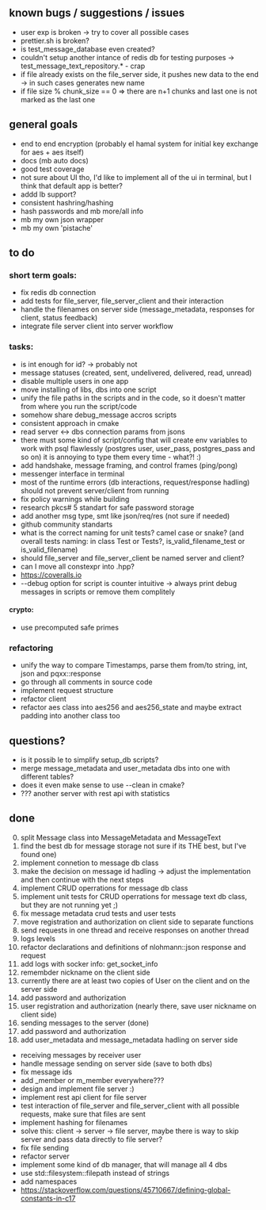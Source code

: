 ## known bugs / suggestions / issues
- user exp is broken -> try to cover all possible cases
- prettier.sh is broken?
- is test_message_database even created?
- couldn't setup another intance of redis db for testing purposes -> test_message_text_repository.* - crap
- if file already exists on the file_server side, it pushes new data to the end -> in such cases generates new name
- if file size % chunk_size == 0 => there are n+1 chunks and last one is not marked as the last one

## general goals
- end to end encryption (probably el hamal system for initial key exchange for aes + aes itself)
- docs (mb auto docs)
- good test coverage
- not sure about UI tho, I'd like to implement all of the ui in terminal, but I think that default app is better?
- addd lb support?
- consistent hashring/hashing
- hash passwords and mb more/all info
- mb my own json wrapper
- mb my own 'pistache'

## to do

### short term goals:
- fix redis db connection
- add tests for file_server, file_server_client and their interaction
- handle the filenames on server side (message_metadata, responses for client, status feedback)
- integrate file server client into server workflow

### tasks:
- is int enough for id? -> probably not
- message statuses (created, sent, undelivered, delivered, read, unread)
- disable multiple users in one app
- move installing of libs, dbs into one script
- unify the file paths in the scripts and in the code, so it doesn't matter from where you run the script/code
- somehow share debug_message accros scripts
- consistent approach in cmake
- read server <-> dbs connection params from jsons
- there must some kind of script/config that will create env variables to work with psql flawlessly (postgres user, user_pass, postgres_pass and so on) it is annoying to type them every time - what?!    :)
- add handshake, message framing, and control frames (ping/pong)
- messenger interface in terminal
- most of the runtime errors (db interactions, request/response hadling) should not prevent server/client from running
- fix policy warnings while building
- research pkcs# 5 standart for safe password storage
- add another msg type, smt like json/req/res (not sure if needed)
- github community standarts
- what is the correct naming for unit tests? camel case or snake? (and overall tests naming: in class Test or Tests?, is_valid_filename_test or is_valid_filename)
- should file_server and file_server_client be named server and client?
- can I move all constexpr into .hpp?
- https://coveralls.io
- --debug option for script is counter intuitive -> always print debug messages in scripts or remove them complitely

#### crypto:
- use precomputed safe primes

### refactoring
- unify the way to compare Timestamps, parse them from/to string, int, json and pqxx::response
- go through all comments in source code
- implement request structure
- refactor client
- refactor aes class into aes256 and aes256_state and maybe extract padding into another class too

## questions?
- is it possib le to simplify setup_db scripts?
- merge message_metadata and user_metadata dbs into one with different tables?
- does it even make sense to use --clean in cmake?
- ??? another server with rest api with statistics

## done
0. split Message class into MessageMetadata and MessageText
1. find the best db for message storage not sure if its THE best, but I've found one)
2. implement connetion to message db class
3. make the decision on message id hadling -> adjust the implementation and then continue with the next steps
4. implement CRUD operrations for message db class
5. implement unit tests for CRUD operrations for message text db class, but they are not running yet ;)
6. fix message metadata crud tests and user tests
7. move registration and authorization on client side to separate functions
8. send requests in one thread and receive responses on another thread
10. logs levels
11. refactor declarations and definitions of nlohmann::json response and request
12. add logs with socker info: get_socket_info
2. remembder nickname on the client side
3. currently there are at least two copies of User on the client and on the server side
1. add password and authorization
2. user registration and authorization (nearly there, save user nickname on client side)
3. sending messages to the server (done)
5. add password and authorization
6. add user_metadata and message_metadata hadling on server side
- receiving messages by receiver user
- handle message sending on server side (save to both dbs)
- fix message ids
- add _member or m_member everywhere???
- design and implement file server :)
- implement rest api client for file server
- test interaction of file_server and file_server_client with all possible requests, make sure that files are sent
- implement hashing for filenames
- solve this: client -> server -> file server, maybe there is way to skip server and pass data directly to file server?
- fix file sending
- refactor server
- implement some kind of db manager, that will manage all 4 dbs
- use std::filesystem::filepath instead of strings
- add namespaces
- https://stackoverflow.com/questions/45710667/defining-global-constants-in-c17
